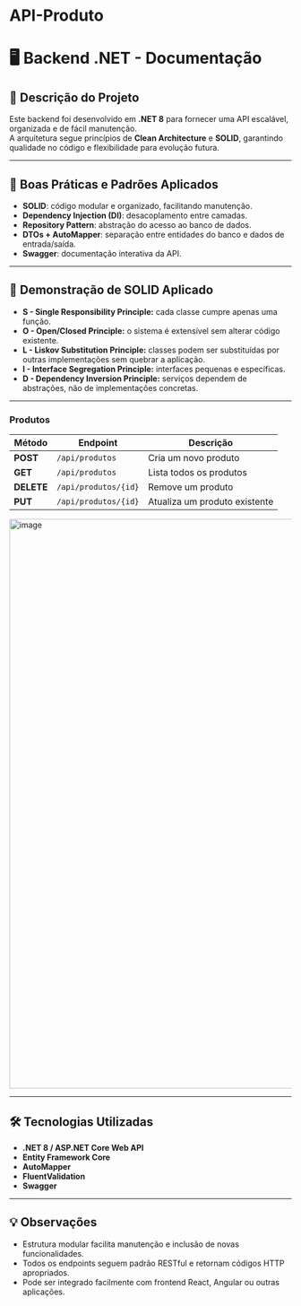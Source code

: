 # API-Produto
# 🖥️ Backend .NET - Documentação

## 📌 Descrição do Projeto
Este backend foi desenvolvido em **.NET 8** para fornecer uma API escalável, organizada e de fácil manutenção.  
A arquitetura segue princípios de **Clean Architecture** e **SOLID**, garantindo qualidade no código e flexibilidade para evolução futura.

---

## 🔑 Boas Práticas e Padrões Aplicados
- **SOLID**: código modular e organizado, facilitando manutenção.  
- **Dependency Injection (DI)**: desacoplamento entre camadas.  
- **Repository Pattern**: abstração do acesso ao banco de dados.  
- **DTOs + AutoMapper**: separação entre entidades do banco e dados de entrada/saída.   
- **Swagger**: documentação interativa da API.

---

## 🧩 Demonstração de SOLID Aplicado
- **S - Single Responsibility Principle:** cada classe cumpre apenas uma função.  
- **O - Open/Closed Principle:** o sistema é extensível sem alterar código existente.  
- **L - Liskov Substitution Principle:** classes podem ser substituídas por outras implementações sem quebrar a aplicação.  
- **I - Interface Segregation Principle:** interfaces pequenas e específicas.  
- **D - Dependency Inversion Principle:** serviços dependem de abstrações, não de implementações concretas.

---

### Produtos
| Método | Endpoint | Descrição |
|--------|----------|-----------|
| **POST** | `/api/produtos` | Cria um novo produto |
| **GET** | `/api/produtos` | Lista todos os produtos |
| **DELETE** | `/api/produtos/{id}` | Remove um produto |
| **PUT** | `/api/produtos/{id}` | Atualiza um produto existente |

<img width="1918" height="1016" alt="image" src="https://github.com/user-attachments/assets/2ff4dd9c-98a6-4737-80cb-66120bf52cd3" />

---

## 🛠️ Tecnologias Utilizadas
- **.NET 8 / ASP.NET Core Web API**  
- **Entity Framework Core**  
- **AutoMapper**  
- **FluentValidation**  
- **Swagger**

---

## 💡 Observações
- Estrutura modular facilita manutenção e inclusão de novas funcionalidades.  
- Todos os endpoints seguem padrão RESTful e retornam códigos HTTP apropriados.  
- Pode ser integrado facilmente com frontend React, Angular ou outras aplicações.


